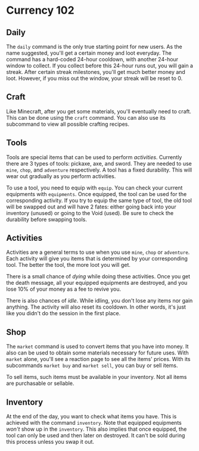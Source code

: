 # Currency 102

## Daily

The `daily` command is the only true starting point for new users. As the name suggested, you'll get a certain money and loot everyday. The command has a hard-coded 24-hour cooldown, with another 24-hour window to collect. If you collect before this 24-hour runs out, you will gain a streak. After certain streak milestones, you'll get much better money and loot. However, if you miss out the window, your streak will be reset to 0.

## Craft

Like Minecraft, after you get some materials, you'll eventually need to craft. This can be done using the `craft` command. You can also use its subcommand to view all possible crafting recipes.

## Tools

Tools are special items that can be used to perform *activities*. Currently there are 3 types of tools: pickaxe, axe, and sword. They are needed to use `mine`, `chop`, and `adventure` respectively. A tool has a fixed durability. This will wear out gradually as you perform activities.

To use a tool, you need to equip with `equip`. You can check your current equipments with `equipments`. Once equipped, the tool can be used for the corresponding activity. If you try to equip the same type of tool, the old tool will be swapped out and will have 2 fates: either going back into your inventory (unused) or going to the Void (used). Be sure to check the durability before swapping tools.

## Activities

Activities are a general terms to use when you use `mine`, `chop` or `adventure`. Each activity will give you items that is determined by your corresponding tool. The better the tool, the more loot you will get.

There is a small chance of *dying* while doing these activities. Once you get the death message, all your equipped equipments are destroyed, and you lose 10% of your money as a fee to revive you.

There is also chances of *idle*. While idling, you don't lose any items nor gain anything. The activity will also reset its cooldown. In other words, it's just like you didn't do the session in the first place.

## Shop

The `market` command is used to convert items that you have into money. It also can be used to obtain some materials necessary for future uses. With `market` alone, you'll see a reaction page to see all the items' prices. With its subcommands `market buy` and `market sell`, you can buy or sell items.

To sell items, such items must be available in your inventory. Not all items are purchasable or sellable.

## Inventory

At the end of the day, you want to check what items you have. This is achieved with the command `inventory`. Note that equipped equipments *won't* show up in the `inventory`. This also implies that once equipped, the tool can only be used and then later on destroyed. It can't be sold during this process unless you swap it out.

